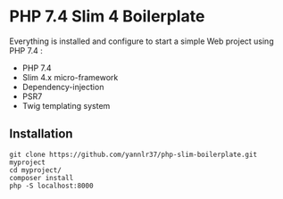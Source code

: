 # PHP 7.4 Slim 4 Boilerplate

Everything is installed and configure to start a simple Web project using PHP 7.4 :

* PHP 7.4
* Slim 4.x micro-framework
* Dependency-injection
* PSR7
* Twig templating system

## Installation

```
git clone https://github.com/yannlr37/php-slim-boilerplate.git myproject
cd myproject/
composer install
php -S localhost:8000
```